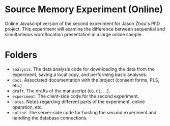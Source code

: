 # Source Memory Experiment (Online)
Online Javascript version of the second experiment for Jason Zhou's
PhD project. This experiment will examine the difference between
sequential and simultaneous word/location presentation in a large
online sample.

# Folders

 - `analysis`. The data analysis code for downloading the data from
   the experiment, saving a local copy, and performing basic analyses.
 - `docs`. Associated documentation with the project (consent forms,
   PLS, etc.)
 - `draft`. The drafts of the manuscript (`00`, `01`, ...).
 - `experiment`. The client-side code for the second experiment.
 - `notes`. Notes regarding different parts of the experiment, online
   operation, etc.
 - `online`. The server-side code for hosting the second experiment
   and handling the database connections.
